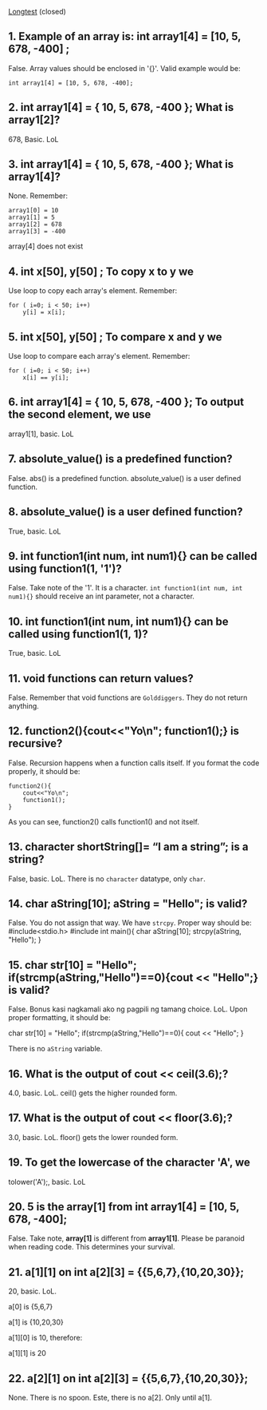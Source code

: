 [Longtest](https://goo.gl/forms/XLs32AcwkAE6AcaM2) (closed)
## 1. Example of an array is: int array1[4] = [10, 5, 678, -400] ;
False. Array values should be enclosed in '{}'. Valid example would be:

	int array1[4] = [10, 5, 678, -400];
    
## 2. int array1[4] = { 10, 5, 678, -400 }; What is array1[2]?
678, Basic. LoL

## 3. int array1[4] = { 10, 5, 678, -400 }; What is array1[4]?
None. Remember:

	array1[0] = 10
    array1[1] = 5
    array1[2] = 678
    array1[3] = -400
    
array[4] does not exist
    
## 4. int x[50], y[50] ; To copy x to y we
Use loop to copy each array's element. Remember: 

	for ( i=0; i < 50; i++)
		y[i] = x[i]; 
    
## 5. int x[50], y[50] ; To compare x and y we
Use loop to compare each array's element. Remember: 

	for ( i=0; i < 50; i++)
		x[i] == y[i]; 
        
## 6. int array1[4] = { 10, 5, 678, -400 }; To output the second element, we use
array1[1], basic. LoL

## 7. absolute_value() is a predefined function?
False. abs() is a predefined function. absolute_value() is a user defined function.

## 8. absolute_value() is a user defined function?
True, basic. LoL

## 9. int function1(int num, int num1){} can be called using function1(1, '1')?
False. Take note of the '1'. It is a character. `int function1(int num, int num1){}` should receive an int parameter, not a character.

## 10. int function1(int num, int num1){} can be called using function1(1, 1)?
True, basic. LoL

## 11. void functions can return values?
False. Remember that void functions are `Golddiggers`. They do not return anything.

## 12. function2(){cout<<"Yo\n"; function1();} is recursive?
False. Recursion happens when a function calls itself. If you format the code properly, it should be: 

	function2(){
    	cout<<"Yo\n"; 
        function1();
    }

As you can see, function2() calls function1() and not itself.

## 13. character shortString[]= “I am a string”; is a string?
False, basic. LoL. There is no `character` datatype, only `char`.

## 14. char aString[10]; aString = "Hello"; is valid?
False. You do not assign that way. We have `strcpy`. Proper way should be: 
	#include<stdio.h>
    #include<cstring>
    int main(){
        char aString[10]; 
        strcpy(aString, "Hello");
    }
    
## 15. char str[10] = "Hello"; if(strcmp(aString,"Hello")==0){cout << "Hello";} is valid?
False. Bonus kasi nagkamali ako ng pagpili ng tamang choice. LoL. Upon proper formatting, it should be:

  char str[10] = "Hello"; 
  if(strcmp(aString,"Hello")==0){
  	cout << "Hello";
  }

 
There is no `aString` variable.

## 16. What is the output of cout << ceil(3.6);?
4.0, basic. LoL. ceil() gets the higher rounded form.

## 17. What is the output of cout << floor(3.6);?
3.0, basic. LoL. floor() gets the lower rounded form.

## 19. To get the lowercase of the character 'A', we
tolower('A');, basic. LoL

## 20. 5 is the array[1] from int array1[4] = [10, 5, 678, -400];
False. Take note, **array[1]** is different from **array1[1]**. Please be paranoid when reading code. This determines your survival. 

## 21. a[1][1] on int a[2][3] = {{5,6,7},{10,20,30}};
20, basic. LoL. 

a[0] is {5,6,7}

a[1] is {10,20,30}

a[1][0] is 10, therefore:

a[1][1] is 20

## 22. a[2][1] on int a[2][3] = {{5,6,7},{10,20,30}};
None. There is no spoon. Este, there is no a[2]. Only until a[1].

